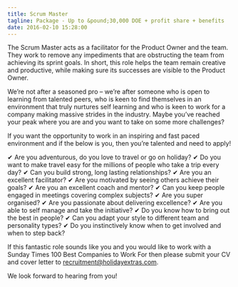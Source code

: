 ```yaml
---
title: Scrum Master
tagline: Package - Up to &pound;30,000 DOE + profit share + benefits
date: 2016-02-10 15:28:00
---
```


The Scrum Master acts as a facilitator for the Product Owner and the team. They work to remove any impediments that are obstructing the team from achieving its sprint goals. In short, this role helps the team remain creative and productive, while making sure its successes are visible to the Product Owner.

We’re not after a seasoned pro – we’re after someone who is open to learning from talented peers, who is keen to find themselves in an environment that truly nurtures self learning and who is keen to work for a company making massive strides in the industry. Maybe you’ve reached your peak where you are and you want to take on some more challenges?

If you want the opportunity to work in an inspiring and fast paced environment and if the below is you, then you’re talented and need to apply!

&#10004; Are you adventurous, do you love to travel or go on holiday?
&#10004; Do you want to make travel easy for the millions of people who take a trip every day?
&#10004; Can you build strong, long lasting relationships?
&#10004; Are you an excellent facilitator?
&#10004; Are you motivated by seeing others achieve their goals?
&#10004; Are you an excellent coach and mentor?
&#10004; Can you keep people engaged in meetings covering complex subjects?
&#10004; Are you super organised?
&#10004; Are you passionate about delivering excellence?
&#10004; Are you able to self manage and take the initiative?
&#10004; Do you know how to bring out the best in people?
&#10004; Can you adapt your style to different team and personality types?
&#10004; Do you instinctively know when to get involved and when to step back?

If this fantastic role sounds like you and you would like to work with a Sunday Times 100 Best Companies to Work For then please submit your CV and cover letter to [recruitment@holidayextras.com](mailto:recruitment@holidayextras.com).

We look forward to hearing from you!
